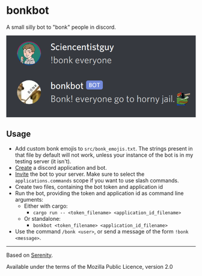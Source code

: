 # bonkbot

A small silly bot to "bonk" people in discord.

![Screenshot](files/Screenshot.png)

## Usage

- Add custom bonk emojis to `src/bonk_emojis.txt`. The strings present in that file by default will not work, unless your instance of the bot is in my testing server (it isn't).
- [Create](https://discordpy.readthedocs.io/en/latest/discord.html#creating-a-bot-account) a discord application and bot.
- [Invite](https://discordpy.readthedocs.io/en/latest/discord.html#inviting-your-bot) the bot to your server. Make sure to select the `applications.commands` scope if you want to use slash commands.
- Create two files, containing the bot token and application id
- Run the bot, providing the token and application id as command line arguments:
  - Either with cargo:
    - `cargo run -- <token_filename> <application_id_filename>`
  - Or standalone:
    - `bonkbot <token_filename> <application_id_filename>`
- Use the command `/bonk <user>`, or send a message of the form `!bonk <message>`.

---

Based on [Serenity](https://github.com/serenity-rs/serenity).

Available under the terms of the Mozilla Public Licence, version 2.0
